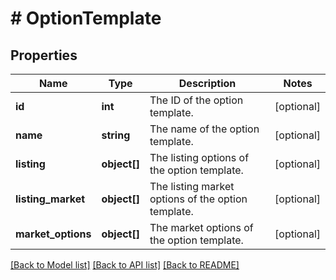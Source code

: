 # # OptionTemplate

## Properties

Name | Type | Description | Notes
------------ | ------------- | ------------- | -------------
**id** | **int** | The ID of the option template. | [optional]
**name** | **string** | The name of the option template. | [optional]
**listing** | **object[]** | The listing options of the option template. | [optional]
**listing_market** | **object[]** | The listing market options of the option template. | [optional]
**market_options** | **object[]** | The market options of the option template. | [optional]

[[Back to Model list]](../../README.md#models) [[Back to API list]](../../README.md#endpoints) [[Back to README]](../../README.md)
